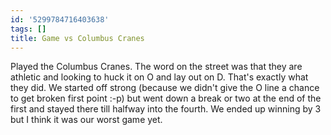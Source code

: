 ```yaml
---
id: '5299784716403638'
tags: []
title: Game vs Columbus Cranes
---
```


Played the Columbus Cranes. The word on the street was that they are athletic and looking to huck it on O and lay out on D. That's exactly what they did. We started off strong (because we didn't give the O line a chance to get broken first point :-p) but went down a break or two at the end of the first and stayed there till halfway into the fourth. We ended up winning by 3 but I think it was our worst game yet. 
